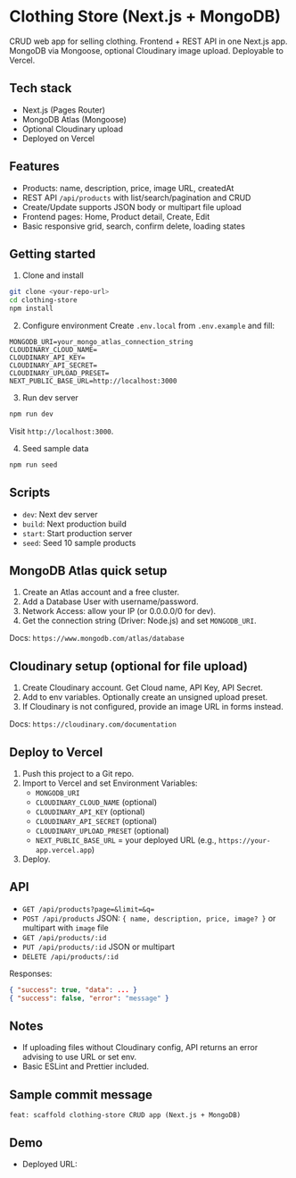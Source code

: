# Clothing Store (Next.js + MongoDB)

CRUD web app for selling clothing. Frontend + REST API in one Next.js app. MongoDB via Mongoose, optional Cloudinary image upload. Deployable to Vercel.

## Tech stack
- Next.js (Pages Router)
- MongoDB Atlas (Mongoose)
- Optional Cloudinary upload
- Deployed on Vercel

## Features
- Products: name, description, price, image URL, createdAt
- REST API `/api/products` with list/search/pagination and CRUD
- Create/Update supports JSON body or multipart file upload
- Frontend pages: Home, Product detail, Create, Edit
- Basic responsive grid, search, confirm delete, loading states

## Getting started
1. Clone and install
```bash
git clone <your-repo-url>
cd clothing-store
npm install
```

2. Configure environment
Create `.env.local` from `.env.example` and fill:
```env
MONGODB_URI=your_mongo_atlas_connection_string
CLOUDINARY_CLOUD_NAME=
CLOUDINARY_API_KEY=
CLOUDINARY_API_SECRET=
CLOUDINARY_UPLOAD_PRESET=
NEXT_PUBLIC_BASE_URL=http://localhost:3000
```

3. Run dev server
```bash
npm run dev
```
Visit `http://localhost:3000`.

4. Seed sample data
```bash
npm run seed
```

## Scripts
- `dev`: Next dev server
- `build`: Next production build
- `start`: Start production server
- `seed`: Seed 10 sample products

## MongoDB Atlas quick setup
1. Create an Atlas account and a free cluster.
2. Add a Database User with username/password.
3. Network Access: allow your IP (or 0.0.0.0/0 for dev).
4. Get the connection string (Driver: Node.js) and set `MONGODB_URI`.

Docs: `https://www.mongodb.com/atlas/database`

## Cloudinary setup (optional for file upload)
1. Create Cloudinary account. Get Cloud name, API Key, API Secret.
2. Add to env variables. Optionally create an unsigned upload preset.
3. If Cloudinary is not configured, provide an image URL in forms instead.

Docs: `https://cloudinary.com/documentation`

## Deploy to Vercel
1. Push this project to a Git repo.
2. Import to Vercel and set Environment Variables:
   - `MONGODB_URI`
   - `CLOUDINARY_CLOUD_NAME` (optional)
   - `CLOUDINARY_API_KEY` (optional)
   - `CLOUDINARY_API_SECRET` (optional)
   - `CLOUDINARY_UPLOAD_PRESET` (optional)
   - `NEXT_PUBLIC_BASE_URL` = your deployed URL (e.g., `https://your-app.vercel.app`)
3. Deploy.

## API
- `GET /api/products?page=&limit=&q=`
- `POST /api/products` JSON: `{ name, description, price, image? }` or multipart with `image` file
- `GET /api/products/:id`
- `PUT /api/products/:id` JSON or multipart
- `DELETE /api/products/:id`

Responses:
```json
{ "success": true, "data": ... }
{ "success": false, "error": "message" }
```

## Notes
- If uploading files without Cloudinary config, API returns an error advising to use URL or set env.
- Basic ESLint and Prettier included.

## Sample commit message
```
feat: scaffold clothing-store CRUD app (Next.js + MongoDB)
```

## Demo
- Deployed URL: <add-link-after-deploy>

